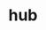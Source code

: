 ---
category: 3-letters
denotation: null
name: hub
reference_link: https://www.etymonline.com/word/hub
root_language: null
root_name: null
title: hub
type: free
word_sums:
- respelling: hub
  sum: 'Hub + '
---